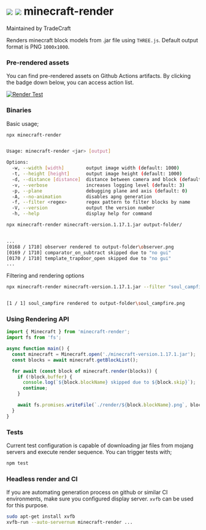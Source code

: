 ![](https://raw.githubusercontent.com/co3moz/minecraft-render/master/docs/soul_campfire_small.png)
![](https://github.com/TradeCraftMC/TradeCraft/blob/main/src/main/resources/web/favicon.png?raw=true)
minecraft-render
=======================
Maintained by TradeCraft

Renders minecraft block models from .jar file using `THREE.js`. 
Default output format is PNG `1000x1000`.


### Pre-rendered assets

You can find pre-rendered assets on Github Actions artifacts. By clicking the badge down below, you can access action list.

[![Render Test](https://github.com/co3moz/minecraft-render/actions/workflows/ci.yml/badge.svg)](https://github.com/co3moz/minecraft-render/actions/workflows/ci.yml)



### Binaries

Basic usage;

```sh
npx minecraft-render


Usage: minecraft-render <jar> [output]

Options:
  -w, --width [width]        output image width (default: 1000)
  -t, --height [height]      output image height (default: 1000)
  -d, --distance [distance]  distance between camera and block (default: 20)
  -v, --verbose              increases logging level (default: 3)
  -p, --plane                debugging plane and axis (default: 0)
  -A, --no-animation         disables apng generation
  -f, --filter <regex>       regex pattern to filter blocks by name
  -V, --version              output the version number
  -h, --help                 display help for command
```

```sh
npx minecraft-render minecraft-version.1.17.1.jar output-folder/


...
[0168 / 1710] observer rendered to output-folder\observer.png
[0169 / 1710] comparator_on_subtract skipped due to "no gui"
[0170 / 1710] template_trapdoor_open skipped due to "no gui"
...
```

Filtering and rendering options


```sh
npx minecraft-render minecraft-version.1.17.1.jar --filter "soul_campfire" --no-animation --width 100 --height 100 output/ --verbose


[1 / 1] soul_campfire rendered to output-folder\soul_campfire.png
```


### Using Rendering API

```ts
import { Minecraft } from 'minecraft-render';
import fs from 'fs';

async function main() {
  const minecraft = Minecraft.open('./minecraft-version.1.17.1.jar');
  const blocks = await minecraft.getBlockList();

  for await (const block of minecraft.render(blocks)) {
    if (!block.buffer) {
      console.log(`${block.blockName} skipped due to ${block.skip}`);
      continue;
    }

    await fs.promises.writeFile(`./render/${block.blockName}.png`, block.buffer);
  }
}
```


### Tests

Current test configuration is capable of downloading jar files from mojang servers and execute render sequence. You can trigger tests with;

```sh
npm test
```

### Headless render and CI

If you are automating generation process on github or similar CI environments, make sure you configured display server. `xvfb` can be used for this purpose.

```sh
sudo apt-get install xvfb
xvfb-run --auto-servernum minecraft-render ...
```
